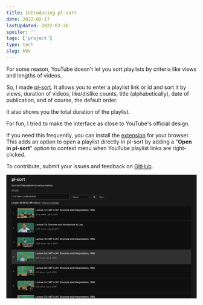 ```yaml
---
title: Introducing pl-sort
date: 2022-02-17
lastUpdated: 2022-02-26
spoiler: ''
tags: ['project']
type: tech
slug: k9v
---
```


For some reason, YouTube doesn't let you sort playlists by criteria like views and lengths of videos.

So, I made [pl-sort](https://pl-sort.netlify.app). It allows you to enter a playlist link or id and sort it by views, duration of videos, like/dislike counts, title (alphabetically), date of publication, and of course, the default order.

It also shows you the total duration of the playlist.

For fun, I tried to make the interface as close to YouTube's official design.

If you need this frequently, you can install the [extension](https://addons.mozilla.org/en-US/firefox/addon/pl-sort) for your browser. This adds an option to open a playlist directly in pl-sort by adding a "**Open in pl-sort**" option to context menu when YouTube playlist links are right-clicked.

To contribute, submit your issues and feedback on [GitHub](https://github.com/rsapkf/pl-sort).

![pl-sort](./screenshot.png)
